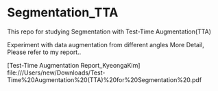 # Segmentation_TTA
This repo for studying Segmentation with Test-Time Augmentation(TTA)

Experiment with data augmentation from different angles
More Detail, Please refer to my report..

[Test-Time Augmentation Report_KyeongaKim]
file:///Users/new/Downloads/Test-Time%20Augmentation%20(TTA)%20for%20Segmentation%20.pdf
